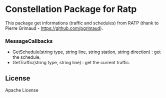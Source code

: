 # Constellation Package for Ratp

This package get informations (traffic and schedules) from RATP (thank to Pierre Grimaud  - https://github.com/pgrimaud).

### MessageCallbacks
  - GetSchedule(string type, string line, string station, string direction) : get the schedule.
  - GetTraffic(string type, string line) : get the current traffic.

License
----

Apache License
